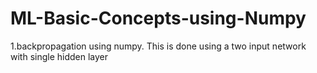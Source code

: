 # ML-Basic-Concepts-using-Numpy
1.backpropagation using numpy. This is done using a two input network with single hidden layer
